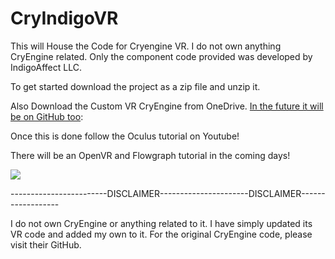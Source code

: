 # CryIndigoVR
This will House the Code for Cryengine VR. I do not own anything CryEngine related. Only the component code provided was developed by IndigoAffect LLC. 

To get started download the project as a zip file and unzip it. 

Also Download the Custom VR CryEngine from OneDrive. [In the future it will be on GitHub too](https://1drv.ms/u/s!Ah4k-gNkBMHTjahUQF-R2edxQf10nA?e=sqilQb):  

Once this is done follow the Oculus tutorial on Youtube! 

There will be an OpenVR and Flowgraph tutorial in the coming days!



[![](https://img.youtube.com/vi/bjGy9dkAY5U/0.jpg)](https://www.youtube.com/watch?v=bjGy9dkAY5U)


------------------------DISCLAIMER----------------------DISCLAIMER------------------

I do not own CryEngine or anything related to it. I have simply updated its VR code and added my own to it. For the original CryEngine code, please visit their GitHub.
